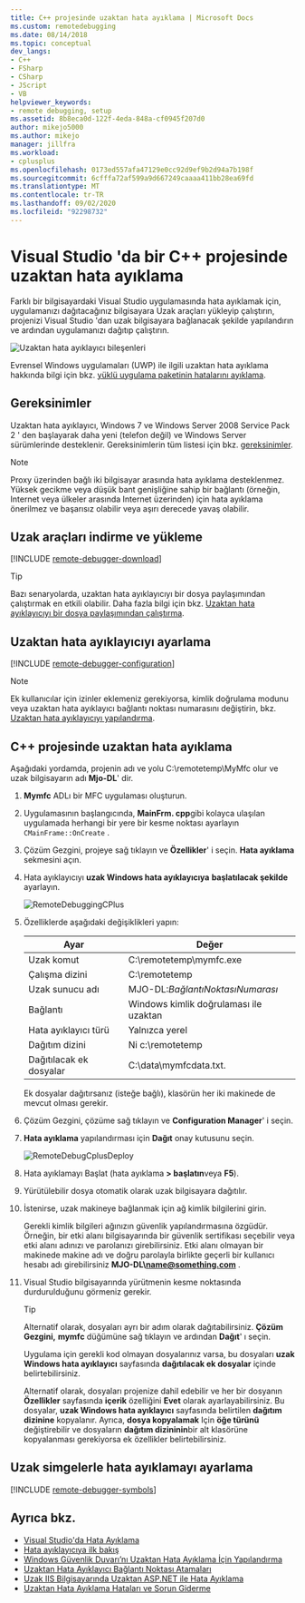 ```yaml
---
title: C++ projesinde uzaktan hata ayıklama | Microsoft Docs
ms.custom: remotedebugging
ms.date: 08/14/2018
ms.topic: conceptual
dev_langs:
- C++
- FSharp
- CSharp
- JScript
- VB
helpviewer_keywords:
- remote debugging, setup
ms.assetid: 8b8eca0d-122f-4eda-848a-cf0945f207d0
author: mikejo5000
ms.author: mikejo
manager: jillfra
ms.workload:
- cplusplus
ms.openlocfilehash: 0173ed557afa47129e0cc92d9ef9b2d94a7b198f
ms.sourcegitcommit: 6cfffa72af599a9d667249caaaa411bb28ea69fd
ms.translationtype: MT
ms.contentlocale: tr-TR
ms.lasthandoff: 09/02/2020
ms.locfileid: "92298732"
---
```

# <a name="remote-debugging-a-c-project-in-visual-studio"></a>Visual Studio 'da bir C++ projesinde uzaktan hata ayıklama
Farklı bir bilgisayardaki Visual Studio uygulamasında hata ayıklamak için, uygulamanızı dağıtacağınız bilgisayara Uzak araçları yükleyip çalıştırın, projenizi Visual Studio 'dan uzak bilgisayara bağlanacak şekilde yapılandırın ve ardından uygulamanızı dağıtıp çalıştırın.

![Uzaktan hata ayıklayıcı bileşenleri](../debugger/media/remote-debugger-client-apps.png "Remote_debugger_components")

Evrensel Windows uygulamaları (UWP) ile ilgili uzaktan hata ayıklama hakkında bilgi için bkz. [yüklü uygulama paketinin hatalarını ayıklama](debug-installed-app-package.md).

## <a name="requirements"></a>Gereksinimler

Uzaktan hata ayıklayıcı, Windows 7 ve Windows Server 2008 Service Pack 2 ' den başlayarak daha yeni (telefon değil) ve Windows Server sürümlerinde desteklenir. Gereksinimlerin tüm listesi için bkz. [gereksinimler](../debugger/remote-debugging.md#requirements_msvsmon).

> [!NOTE]
> Proxy üzerinden bağlı iki bilgisayar arasında hata ayıklama desteklenmez. Yüksek gecikme veya düşük bant genişliğine sahip bir bağlantı (örneğin, Internet veya ülkeler arasında Internet üzerinden) için hata ayıklama önerilmez ve başarısız olabilir veya aşırı derecede yavaş olabilir.

## <a name="download-and-install-the-remote-tools"></a>Uzak araçları indirme ve yükleme

[!INCLUDE [remote-debugger-download](../debugger/includes/remote-debugger-download.md)]

> [!TIP]
> Bazı senaryolarda, uzaktan hata ayıklayıcıyı bir dosya paylaşımından çalıştırmak en etkili olabilir. Daha fazla bilgi için bkz. [Uzaktan hata ayıklayıcıyı bir dosya paylaşımından çalıştırma](../debugger/remote-debugging.md#fileshare_msvsmon).

## <a name="set-up-the-remote-debugger"></a><a name="BKMK_setup"></a> Uzaktan hata ayıklayıcıyı ayarlama

[!INCLUDE [remote-debugger-configuration](../debugger/includes/remote-debugger-configuration.md)]

> [!NOTE]
> Ek kullanıcılar için izinler eklemeniz gerekiyorsa, kimlik doğrulama modunu veya uzaktan hata ayıklayıcı bağlantı noktası numarasını değiştirin, bkz. [Uzaktan hata ayıklayıcıyı yapılandırma](../debugger/remote-debugging.md#configure_msvsmon).

## <a name="remote-debug-a-c-project"></a><a name="remote_cplusplus"></a> C++ projesinde uzaktan hata ayıklama
 Aşağıdaki yordamda, projenin adı ve yolu C:\remotetemp\MyMfc olur ve uzak bilgisayarın adı **Mjo-DL**' dir.

1. **Mymfc** ADLı bir MFC uygulaması oluşturun.

2. Uygulamasının başlangıcında, **MainFrm. cpp**gibi kolayca ulaşılan uygulamada herhangi bir yere bir kesme noktası ayarlayın `CMainFrame::OnCreate` .

3. Çözüm Gezgini, projeye sağ tıklayın ve **Özellikler**' i seçin. **Hata ayıklama** sekmesini açın.

4. Hata ayıklayıcıyı **uzak Windows hata ayıklayıcıya** **başlatılacak şekilde** ayarlayın.

    ![RemoteDebuggingCPlus](../debugger/media/remotedebuggingcplus.png "RemoteDebuggingCPlus")

5. Özelliklerde aşağıdaki değişiklikleri yapın:

   |Ayar|Değer|
   |-|-|
   |Uzak komut|C:\remotetemp\mymfc.exe|
   |Çalışma dizini|C:\remotetemp|
   |Uzak sunucu adı|MJO-DL:*BağlantıNoktasıNumarası*|
   |Bağlantı|Windows kimlik doğrulaması ile uzaktan|
   |Hata ayıklayıcı türü|Yalnızca yerel|
   |Dağıtım dizini|Ni c:\remotetemp|
   |Dağıtılacak ek dosyalar|C:\data\mymfcdata.txt.|

    Ek dosyalar dağıtırsanız (isteğe bağlı), klasörün her iki makinede de mevcut olması gerekir.

6. Çözüm Gezgini, çözüme sağ tıklayın ve **Configuration Manager**' i seçin.

7. **Hata ayıklama** yapılandırması için **Dağıt** onay kutusunu seçin.

    ![RemoteDebugCplusDeploy](../debugger/media/remotedebugcplusdeploy.png "RemoteDebugCplusDeploy")

8. Hata ayıklamayı Başlat (hata ayıklama **> başlatın**veya **F5**).

9. Yürütülebilir dosya otomatik olarak uzak bilgisayara dağıtılır.

10. İstenirse, uzak makineye bağlanmak için ağ kimlik bilgilerini girin.

     Gerekli kimlik bilgileri ağınızın güvenlik yapılandırmasına özgüdür. Örneğin, bir etki alanı bilgisayarında bir güvenlik sertifikası seçebilir veya etki alanı adınızı ve parolanızı girebilirsiniz. Etki alanı olmayan bir makinede makine adı ve doğru parolayla birlikte geçerli bir kullanıcı hesabı adı girebilirsiniz <strong>MJO-DL\name@something.com</strong> .

11. Visual Studio bilgisayarında yürütmenin kesme noktasında durdurulduğunu görmeniz gerekir.

    > [!TIP]
    > Alternatif olarak, dosyaları ayrı bir adım olarak dağıtabilirsiniz. **Çözüm Gezgini,** **mymfc** düğümüne sağ tıklayın ve ardından **Dağıt**' ı seçin.

    Uygulama için gerekli kod olmayan dosyalarınız varsa, bu dosyaları **uzak Windows hata ayıklayıcı** sayfasında **dağıtılacak ek dosyalar** içinde belirtebilirsiniz.

    Alternatif olarak, dosyaları projenize dahil edebilir ve her bir dosyanın **Özellikler** sayfasında **içerik** özelliğini **Evet** olarak ayarlayabilirsiniz. Bu dosyalar, **uzak Windows hata ayıklayıcı** sayfasında belirtilen **dağıtım dizinine** kopyalanır. Ayrıca, **dosya kopyalamak** Için **öğe türünü** değiştirebilir ve dosyaların **dağıtım dizininin**bir alt klasörüne kopyalanması gerekiyorsa ek özellikler belirtebilirsiniz.

## <a name="set-up-debugging-with-remote-symbols"></a>Uzak simgelerle hata ayıklamayı ayarlama

[!INCLUDE [remote-debugger-symbols](../debugger/includes/remote-debugger-symbols.md)]

## <a name="see-also"></a>Ayrıca bkz.
- [Visual Studio'da Hata Ayıklama](../debugger/index.yml)
- [Hata ayıklayıcıya ilk bakış](../debugger/debugger-feature-tour.md)
- [Windows Güvenlik Duvarı’nı Uzaktan Hata Ayıklama İçin Yapılandırma](../debugger/configure-the-windows-firewall-for-remote-debugging.md)
- [Uzaktan Hata Ayıklayıcı Bağlantı Noktası Atamaları](../debugger/remote-debugger-port-assignments.md)
- [Uzak IIS Bilgisayarında Uzaktan ASP.NET ile Hata Ayıklama](../debugger/remote-debugging-aspnet-on-a-remote-iis-computer.md)
- [Uzaktan Hata Ayıklama Hataları ve Sorun Giderme](../debugger/remote-debugging-errors-and-troubleshooting.md)